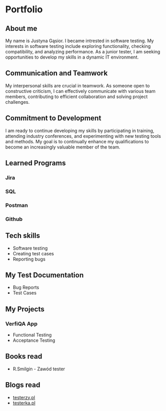 # Portfolio
## About me
My name is Justyna Gąsior. I became intrested in software testing. My interests in software testing include exploring functionality, checking compatibility, and analyzing performance. As a junior tester, I am seeking opportunities to develop my skills in a dynamic IT environment.
## Communication and Teamwork
My interpersonal skills are crucial in teamwork. As someone open to constructive criticism, I can effectively communicate with various team members, contributing to efficient collaboration and solving project challenges.
## Commitment to Development
I am ready to continue developing my skills by participating in training, attending industry conferences, and experimenting with new testing tools and methods. My goal is to continually enhance my qualifications to become an increasingly valuable member of the team.
## Learned Programs
### Jira
### SQL
### Postman
### Github

## Tech skills
  - Software testing
  - Creating test cases
  - Reporting bugs

## My Test Documentation

* Bug Reports
* Test Cases

## My Projects

### VerfiQA App
* Functional Testing
* Acceptance Testing

## Books read
  - R.Smilgin - Zawód tester


## Blogs read

* [testerzy.pl](http://testerzy.pl)
* [testerka.pl](http://testerka.pl)


